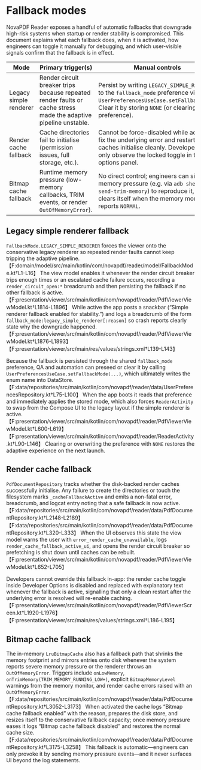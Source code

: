 # Fallback modes

NovaPDF Reader exposes a handful of automatic fallbacks that downgrade high-risk
systems when startup or render stability is compromised. This document explains
what each fallback does, when it is activated, how engineers can toggle it
manually for debugging, and which user-visible signals confirm that the
fallback is in effect.

| Mode | Primary trigger(s) | Manual controls | User-facing signals |
| --- | --- | --- | --- |
| Legacy simple renderer | Render circuit breaker trips because repeated render faults or cache stress made the adaptive pipeline unstable. | Persist by writing `LEGACY_SIMPLE_RENDERER` to the `fallback_mode` preference via `UserPreferencesUseCase.setFallbackMode`. Clear it by storing `NONE` (or clearing the preference). | Snackbar message “Simple renderer fallback enabled for stability.” plus `fallback_mode:legacy_simple_renderer[:reason]` breadcrumbs. Compose UI is also replaced with the legacy layout. |
| Render cache fallback | Cache directories fail to initialise (permission issues, full storage, etc.). | Cannot be force-disabled while active; fix the underlying error and restart so caches initialise cleanly. Developers can only observe the locked toggle in the dev options panel. | Snackbar “Render caches failed to initialize. Performance may be degraded.”, cache toggle disabled with red hint text, and `render_cache_fallback:*` breadcrumbs/logcat entries. |
| Bitmap cache fallback | Runtime memory pressure (low-memory callbacks, TRIM events, or render `OutOfMemoryError`). | No direct control; engineers can simulate memory pressure (e.g. via `adb shell am send-trim-memory`) to reproduce it, and it clears itself when the memory monitor reports `NORMAL`. | Logcat warnings `Bitmap cache fallback enabled` (and matching `...disabled`) with the activation reason. |

## Legacy simple renderer fallback

`FallbackMode.LEGACY_SIMPLE_RENDERER` forces the viewer onto the conservative
legacy renderer so repeated render faults cannot keep tripping the adaptive
pipeline.【F:domain/model/src/main/kotlin/com/novapdf/reader/model/FallbackMode.kt†L1-L16】
The view model enables it whenever the render circuit breaker trips enough times
or an escalated cache failure occurs, recording a `render_circuit_open:*`
breadcrumb and then persisting the fallback if no other fallback is active.【F:presentation/viewer/src/main/kotlin/com/novapdf/reader/PdfViewerViewModel.kt†L1814-L1896】
While active the app posts a snackbar (“Simple renderer fallback enabled for
stability.”) and logs a breadcrumb of the form
`fallback_mode:legacy_simple_renderer[:reason]` so crash reports clearly state
why the downgrade happened.【F:presentation/viewer/src/main/kotlin/com/novapdf/reader/PdfViewerViewModel.kt†L1876-L1893】【F:presentation/viewer/src/main/res/values/strings.xml†L139-L143】

Because the fallback is persisted through the shared `fallback_mode` preference,
QA and automation can preseed or clear it by calling
`UserPreferencesUseCase.setFallbackMode(...)`, which ultimately writes the enum
name into DataStore.【F:data/repositories/src/main/kotlin/com/novapdf/reader/data/UserPreferencesRepository.kt†L75-L100】
When the app boots it reads that preference and immediately applies the stored
mode, which also forces `ReaderActivity` to swap from the Compose UI to the
legacy layout if the simple renderer is active.【F:presentation/viewer/src/main/kotlin/com/novapdf/reader/PdfViewerViewModel.kt†L600-L619】【F:presentation/viewer/src/main/kotlin/com/novapdf/reader/ReaderActivity.kt†L90-L146】
Clearing or overwriting the preference with `NONE` restores the adaptive
experience on the next launch.

## Render cache fallback

`PdfDocumentRepository` tracks whether the disk-backed render caches
successfully initialise. Any failure to create the directories or touch the
filesystem marks `_cacheFallbackActive` and emits a non-fatal error, breadcrumb,
and logcat entry noting that a safe fallback is now active.【F:data/repositories/src/main/kotlin/com/novapdf/reader/data/PdfDocumentRepository.kt†L2148-L2189】【F:data/repositories/src/main/kotlin/com/novapdf/reader/data/PdfDocumentRepository.kt†L320-L333】
When the UI observes this state the view model warns the user with
`error_render_cache_unavailable`, logs `render_cache_fallback_active_ui`, and
opens the render circuit breaker so prefetching is shut down until caches can be
rebuilt.【F:presentation/viewer/src/main/kotlin/com/novapdf/reader/PdfViewerViewModel.kt†L652-L705】

Developers cannot override this fallback in-app: the render cache toggle inside
Developer Options is disabled and replaced with explanatory text whenever the
fallback is active, signalling that only a clean restart after the underlying
error is resolved will re-enable caching.【F:presentation/viewer/src/main/kotlin/com/novapdf/reader/PdfViewerScreen.kt†L1920-L1976】【F:presentation/viewer/src/main/res/values/strings.xml†L186-L195】

## Bitmap cache fallback

The in-memory `LruBitmapCache` also has a fallback path that shrinks the memory
footprint and mirrors entries onto disk whenever the system reports severe
memory pressure or the renderer throws an `OutOfMemoryError`. Triggers include
`onLowMemory`, `onTrimMemory(TRIM_MEMORY_RUNNING_LOW+)`, explicit
`BitmapMemoryLevel` warnings from the memory monitor, and render cache errors
raised with an `OutOfMemoryError`.【F:data/repositories/src/main/kotlin/com/novapdf/reader/data/PdfDocumentRepository.kt†L3052-L3173】
When activated the cache logs “Bitmap cache fallback enabled” with the reason,
prepares the disk store, and resizes itself to the conservative fallback
capacity; once memory pressure eases it logs “Bitmap cache fallback disabled”
and restores the normal cache size.【F:data/repositories/src/main/kotlin/com/novapdf/reader/data/PdfDocumentRepository.kt†L3175-L3258】
This fallback is automatic—engineers can only provoke it by sending memory
pressure events—and it never surfaces UI beyond the log statements.
